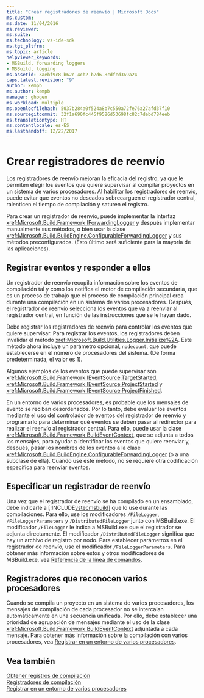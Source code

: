 ```yaml
---
title: "Crear registradores de reenvío | Microsoft Docs"
ms.custom: 
ms.date: 11/04/2016
ms.reviewer: 
ms.suite: 
ms.technology: vs-ide-sdk
ms.tgt_pltfrm: 
ms.topic: article
helpviewer_keywords:
- MSBuild, forwarding loggers
- MSBuild, logging
ms.assetid: 3aebf9c8-b62c-4cb2-b2d6-8cdfcd369a24
caps.latest.revision: "9"
author: kempb
ms.author: kempb
manager: ghogen
ms.workload: multiple
ms.openlocfilehash: 5037b284a0f524a8b7c550a72fe76a27afd37f10
ms.sourcegitcommit: 32f1a690fc445f9586d53698fc82c7debd784eeb
ms.translationtype: HT
ms.contentlocale: es-ES
ms.lasthandoff: 12/22/2017
---
```

# <a name="creating-forwarding-loggers"></a>Crear registradores de reenvío
Los registradores de reenvío mejoran la eficacia del registro, ya que le permiten elegir los eventos que quiere supervisar al compilar proyectos en un sistema de varios procesadores. Al habilitar los registradores de reenvío, puede evitar que eventos no deseados sobrecarguen el registrador central, ralenticen el tiempo de compilación y saturen el registro.  
  
 Para crear un registrador de reenvío, puede implementar la interfaz <xref:Microsoft.Build.Framework.IForwardingLogger> y después implementar manualmente sus métodos, o bien usar la clase <xref:Microsoft.Build.BuildEngine.ConfigurableForwardingLogger> y sus métodos preconfigurados. (Esto último será suficiente para la mayoría de las aplicaciones).  
  
## <a name="register-events-and-respond-to-them"></a>Registrar eventos y responder a ellos  
 Un registrador de reenvío recopila información sobre los eventos de compilación tal y como los notifica el motor de compilación secundaria, que es un proceso de trabajo que el proceso de compilación principal crea durante una compilación en un sistema de varios procesadores. Después, el registrador de reenvío selecciona los eventos que va a reenviar al registrador central, en función de las instrucciones que se le hayan dado.  
  
 Debe registrar los registradores de reenvío para controlar los eventos que quiere supervisar. Para registrar los eventos, los registradores deben invalidar el método <xref:Microsoft.Build.Utilities.Logger.Initialize%2A>. Este método ahora incluye un parámetro opcional, `nodecount`, que puede establecerse en el número de procesadores del sistema. (De forma predeterminada, el valor es 1).  
  
 Algunos ejemplos de los eventos que puede supervisar son <xref:Microsoft.Build.Framework.IEventSource.TargetStarted>, <xref:Microsoft.Build.Framework.IEventSource.ProjectStarted> y <xref:Microsoft.Build.Framework.IEventSource.ProjectFinished>.  
  
 En un entorno de varios procesadores, es probable que los mensajes de evento se reciban desordenados. Por lo tanto, debe evaluar los eventos mediante el uso del controlador de eventos del registrador de reenvío y programarlo para determinar qué eventos se deben pasar al redirector para realizar el reenvío al registrador central. Para ello, puede usar la clase <xref:Microsoft.Build.Framework.BuildEventContext>, que se adjunta a todos los mensajes, para ayudar a identificar los eventos que quiere reenviar y, después, pasar los nombres de los eventos a la clase <xref:Microsoft.Build.BuildEngine.ConfigurableForwardingLogger> (o a una subclase de ella). Cuando use este método, no se requiere otra codificación específica para reenviar eventos.  
  
## <a name="specify-a-forwarding-logger"></a>Especificar un registrador de reenvío  
 Una vez que el registrador de reenvío se ha compilado en un ensamblado, debe indicarle a [!INCLUDE[vstecmsbuild](../extensibility/internals/includes/vstecmsbuild_md.md)] que lo use durante las compilaciones. Para ello, use los modificadores `/FileLogger`, `/FileLoggerParameters` y `/DistributedFileLogger` junto con MSBuild.exe. El modificador `/FileLogger` le indica a MSBuild.exe que el registrador se adjunta directamente. El modificador `/DistributedFileLogger` significa que hay un archivo de registro por nodo. Para establecer parámetros en el registrador de reenvío, use el modificador `/FileLoggerParameters`. Para obtener más información sobre estos y otros modificadores de MSBuild.exe, vea [Referencia de la línea de comandos](../msbuild/msbuild-command-line-reference.md).  
  
## <a name="multi-processor-aware-loggers"></a>Registradores que reconocen varios procesadores  
 Cuando se compila un proyecto en un sistema de varios procesadores, los mensajes de compilación de cada procesador no se intercalan automáticamente en una secuencia unificada. Por ello, debe establecer una prioridad de agrupación de mensajes mediante el uso de la clase <xref:Microsoft.Build.Framework.BuildEventContext> adjuntada a cada mensaje. Para obtener más información sobre la compilación con varios procesadores, vea [Registrar en un entorno de varios procesadores](../msbuild/logging-in-a-multi-processor-environment.md).  
  
## <a name="see-also"></a>Vea también  
 [Obtener registros de compilación](../msbuild/obtaining-build-logs-with-msbuild.md)   
 [Registradores de compilación](../msbuild/build-loggers.md)   
 [Registrar en un entorno de varios procesadores](../msbuild/logging-in-a-multi-processor-environment.md)